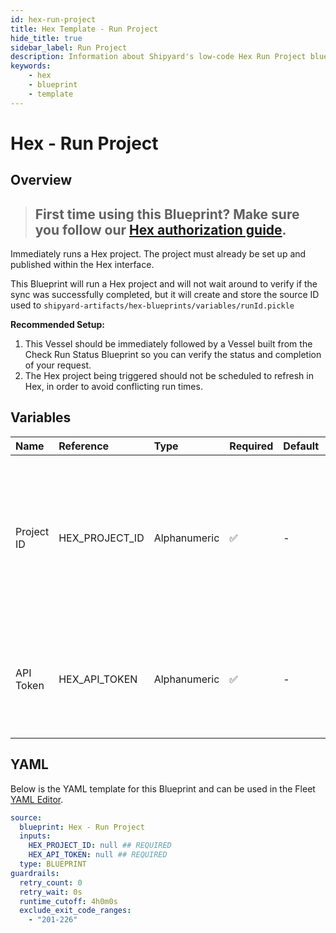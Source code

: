 ```yaml
---
id: hex-run-project
title: Hex Template - Run Project
hide_title: true
sidebar_label: Run Project
description: Information about Shipyard's low-code Hex Run Project blueprint. Runs a Hex project through the Hex API
keywords:
    - hex
    - blueprint
    - template
---
```


# Hex - Run Project

## Overview

> ## **First time using this Blueprint? Make sure you follow our [Hex authorization guide](hex-authorization.md)**.

Immediately runs a Hex project. The project must already be set up  and published within the Hex interface.

This Blueprint will run a Hex project and will not wait around to verify if the sync was successfully completed, but it will create and store the source ID used to `shipyard-artifacts/hex-blueprints/variables/runId.pickle`

**Recommended Setup:**
1. This Vessel should be immediately followed by a Vessel built from the Check Run Status Blueprint so you can verify the status and completion of your request.
2. The Hex project being triggered should not be scheduled to refresh in Hex, in order to avoid conflicting run times. 



## Variables

| Name | Reference | Type | Required | Default | Options | Description |
|:---|:---|:---|:---|:---|:---|:---|
| Project ID | HEX_PROJECT_ID | Alphanumeric | :white_check_mark: | - | - | The Project Id can be acquired from the project URL itself or from within the project's variables section. See authorization page for more. |
| API Token | HEX_API_TOKEN | Alphanumeric | :white_check_mark: | - | - | The API token is generated by Hex for a set amount of time. See authorization page for more |


## YAML

Below is the YAML template for this Blueprint and can be used in the Fleet [YAML Editor](../../reference/fleets/yaml-editor.md).

```yaml
source:
  blueprint: Hex - Run Project
  inputs:
    HEX_PROJECT_ID: null ## REQUIRED
    HEX_API_TOKEN: null ## REQUIRED
  type: BLUEPRINT
guardrails:
  retry_count: 0
  retry_wait: 0s
  runtime_cutoff: 4h0m0s
  exclude_exit_code_ranges:
    - "201-226"
```
